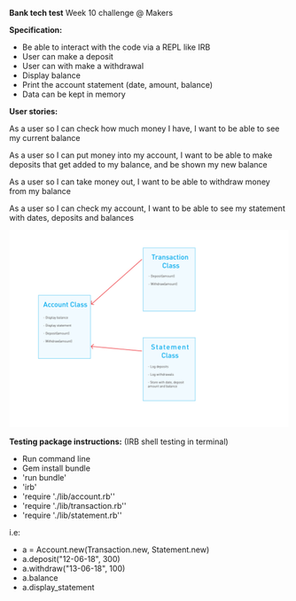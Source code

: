 **Bank tech test**
Week 10 challenge @ Makers

**Specification:**
- Be able to interact with the code via a REPL like IRB
- User can make a deposit
- User can with make a withdrawal
- Display balance
- Print the account statement (date, amount, balance)
- Data can be kept in memory

**User stories:**

As a user so I can check how much money I have,
I want to be able to see my current balance

As a user so I can put money into my account,
I want to be able to make deposits that get added to my balance, and be shown my new balance

As a user so I can take money out,
I want to be able to withdraw money from my balance

As a user so I can check my account,
I want to be able to see my statement with dates, deposits and balances

![Alt text](https://github.com/habin-isa/bank_tech/blob/master/bank_model.jpg "Diagramming for class structure")

**Testing package instructions:**
(IRB shell testing in terminal)

- Run command line
- Gem install bundle
- 'run bundle'
- 'irb'
- 'require './lib/account.rb''
- 'require './lib/transaction.rb''
- 'require './lib/statement.rb''

i.e:

- a = Account.new(Transaction.new, Statement.new)
- a.deposit("12-06-18", 300)
- a.withdraw("13-06-18", 100)
- a.balance
- a.display_statement
